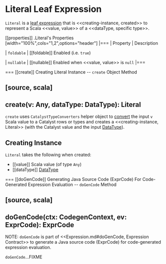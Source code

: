 # Literal Leaf Expression

`Literal` is a [leaf expression](Expression.md#LeafExpression) that is <<creating-instance, created>> to represent a Scala <<value, value>> of a <<dataType, specific type>>.

[[properties]]
.Literal's Properties
[width="100%",cols="1,2",options="header"]
|===
| Property
| Description

| `foldable`
| [[foldable]] Enabled (i.e. `true`)

| `nullable`
| [[nullable]] Enabled when <<value, value>> is `null`
|===

=== [[create]] Creating Literal Instance -- `create` Object Method

[source, scala]
----
create(v: Any, dataType: DataType): Literal
----

`create` uses `CatalystTypeConverters` helper object to [convert](../CatalystTypeConverters.md#convertToCatalyst) the input `v` Scala value to a Catalyst rows or types and creates a <<creating-instance, Literal>> (with the Catalyst value and the input [DataType](../DataType.md)).

## Creating Instance

`Literal` takes the following when created:

* [[value]] Scala value (of type `Any`)
* [[dataType]] [DataType](../DataType.md)

=== [[doGenCode]] Generating Java Source Code (ExprCode) For Code-Generated Expression Evaluation -- `doGenCode` Method

[source, scala]
----
doGenCode(ctx: CodegenContext, ev: ExprCode): ExprCode
----

NOTE: `doGenCode` is part of <<Expression.md#doGenCode, Expression Contract>> to generate a Java source code (ExprCode) for code-generated expression evaluation.

`doGenCode`...FIXME
